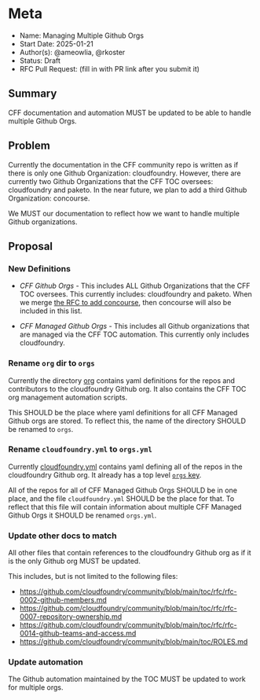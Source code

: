 # Meta
[meta]: #meta
- Name: Managing Multiple Github Orgs
- Start Date: 2025-01-21
- Author(s): @ameowlia, @rkoster
- Status: Draft <!-- Acceptable values: Draft, Approved, On Hold, Superseded -->
- RFC Pull Request: (fill in with PR link after you submit it)

## Summary

CFF documentation and automation MUST be updated to be able to handle multiple
Github Orgs.

## Problem

Currently the documentation in the CFF community repo is written as if there is
only one Github Organization: cloudfoundry. However, there are currently two
Github Organizations that the CFF TOC oversees: cloudfoundry and paketo. In the
near future, we plan to add a third Github Organization: concourse.

We MUST our documentation to reflect how we want to handle multiple Github organizations.

## Proposal

### New Definitions

* *CFF Github Orgs* - This includes ALL Github Organizations that the CFF TOC
  oversees. This currently includes: cloudfoundry and paketo. When we merge
  [the RFC to add
  concourse](https://github.com/cloudfoundry/community/pull/1047), then
  concourse will also be included in this list.

* *CFF Managed Github Orgs* - This includes all Github organizations that are
  managed via the CFF TOC automation. This currently only includes
  cloudfoundry.

### Rename `org` dir to `orgs`
Currently the directory
[org](https://github.com/cloudfoundry/community/tree/main/org) contains yaml
definitions for the repos and contributors to the cloudfoundry Github org. It
also contains the CFF TOC org management automation scripts. 

This SHOULD be the place where yaml definitions for all CFF Managed Github orgs
are stored. To reflect this, the name of the directory SHOULD be renamed to `orgs`.

### Rename `cloudfoundry.yml` to `orgs.yml`

Currently
[cloudfoundry.yml](https://github.com/cloudfoundry/community/blob/main/org/cloudfoundry.yml)
contains yaml defining all of the repos in the cloudfoundry Github org. It
already has a top level [`orgs`
key](https://github.com/cloudfoundry/community/blob/8c7298337a8515d7dfae058b3bd1f88ad0eeaf95/org/cloudfoundry.yml#L2).

All of the repos for all of CFF Managed Github Orgs SHOULD be in one place, and
the file `cloudfoundry.yml` SHOULD be the place for that. To reflect that this
file will contain information about multiple CFF Managed Github Orgs it SHOULD
be renamed `orgs.yml`.

### Update other docs to match
All other files that contain references to the cloudfoundry Github org as if it
is the only Github org MUST be updated.

This includes, but is not limited to the following files:
* https://github.com/cloudfoundry/community/blob/main/toc/rfc/rfc-0002-github-members.md
* https://github.com/cloudfoundry/community/blob/main/toc/rfc/rfc-0007-repository-ownership.md
* https://github.com/cloudfoundry/community/blob/main/toc/rfc/rfc-0014-github-teams-and-access.md
* https://github.com/cloudfoundry/community/blob/main/toc/ROLES.md

### Update automation
The Github automation maintained by the TOC MUST be updated to work for multiple orgs.
